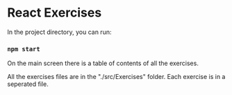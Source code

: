 # React Exercises

In the project directory, you can run:

### `npm start`

On the main screen there is a table of contents of all the exercises.

All the exercises files are in the "./src/Exercises" folder. Each exercise is in a seperated file.
